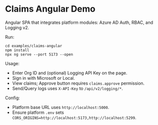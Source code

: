 # Claims Angular Demo

Angular SPA that integrates platform modules: Azure AD Auth, RBAC, and Logging
v2.

Run:

```
cd examples/claims-angular
npm install
npx ng serve --port 5173 --open
```

Usage:

- Enter Org ID and (optional) Logging API Key on the page.
- Sign in with Microsoft or Local.
- View claims; Approve button requires `claims.approve` permission.
- Send/Query logs uses `X-API-Key` to `/api/v2/logging/*`.

Config:

- Platform base URL uses `http://localhost:5000`.
- Ensure platform `.env` sets
  `CORS_ORIGINS=http://localhost:5173,http://localhost:5299`.
